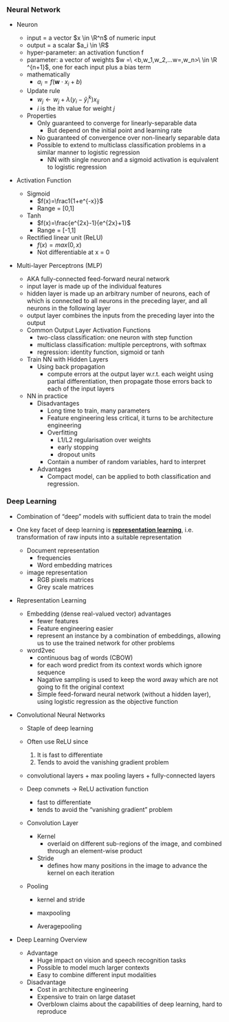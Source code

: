 ### Neural Network

- Neuron
  - input = a vector $x \in \R^n$ of numeric input
  - output = a scalar $a_i \in \R$
  - hyper-parameter: an activation function f
  - parameter: a vector of weights $w =\ <b,w_1,w_2,…w=,w_n>\ \in \R ^{n+1}$, one for each input plus a bias term
  - mathematically
    - $a_i=f(\textbf{w}\cdot x_i+b)$
  - Update rule
    - $w_j \leftarrow w_j + \lambda(y_i - \hat{y}_i^k)x_{ij}$
    - $i$ is the ith value for weight $j$
  - Properties
    - Only guaranteed to converge for linearly-separable data
      - But depend on the initial point and learning rate
    - No guaranteed of convergence over non-linearly separable data
    - Possible to extend to multiclass classification problems in a similar manner to logistic regression
      - NN with single neuron and a sigmoid activation is equivalent to logistic regression
- Activation Function
  - Sigmoid
    - $f(x)=\frac1{1+e^{-x}}$
    - Range = [0,1]
  - Tanh
    - $f(x)=\frac{e^{2x}-1}{e^{2x}+1}$
    - Range = [-1,1]
  - Rectified linear unit (ReLU)
    - $f(x) = max(0, x)$
    - Not differentiable at x = 0

- Multi-layer Perceptrons (MLP)
  - AKA fully-connected feed-forward neural network
  - input layer is made up of the individual features
  - hidden layer is made up an arbitrary number of neurons, each of which is connected to all neurons in the preceding layer, and all neurons in the following layer
  - output layer combines the inputs from the preceding layer into the output
  - Common Output Layer Activation Functions 
    - two-class classification: one neuron with step function
    - multiclass classification: multiple perceptrons, with softmax
    - regression: identity function, sigmoid or tanh
  - Train NN with Hidden Layers 
    - Using back propagation
      - compute errors at the output layer w.r.t. each weight using partial differentiation, then propagate those errors back to each of the input layers
  - NN in practice 
    - Disadvantages 
      - Long time to train, many parameters
      - Feature engineering less critical, it turns to be architecture engineering
      - Overfitting 
        - L1/L2 regularisation over weights
        - early stopping
        - dropout units
      - Contain a number of random variables, hard to interpret
    - Advantages 
      - Compact model, can be applied to both classification and  regression.



### Deep Learning

- Combination of “deep” models with sufficient data to train the model

- One key facet of deep learning is **<u>representation learning</u>**, i.e. transformation of raw inputs into a suitable representation

  - Document representation
    - frequencies
    - Word embedding matrices
  - image representation 
    - RGB pixels matrices
    - Grey scale matrices

- Representation Learning 

  - Embedding (dense real-valued vector) advantages 
    - fewer features
    - Feature engineering easier
    - represent an instance by a combination of embeddings, allowing us to use the trained network for other problems
  - word2vec
    - continuous bag of words (CBOW)
    - for each word predict from its context words which ignore sequence
    - Nagative sampling is used to keep the word away which are not going to fit the original context
    - Simple feed-forward neural network (without a hidden layer), using logistic regression as the objective function

- Convolutional Neural Networks 

  - Staple of deep learning

  - Often use ReLU since

    1. It is fast to differentiate
    2. Tends to avoid the vanishing gradient problem

  - convolutional layers + max pooling layers + fully-connected layers

  - Deep convnets → ReLU activation function 

    - fast to differentiate
    - tends to avoid the “vanishing gradient” problem

  - Convolution Layer

    - Kernel
      - overlaid on different sub-regions of the image, and combined through an element-wise product
    - Stride
      - defines how many positions in the image to advance the kernel on each iteration

  - Pooling

    - kernel and stride

    - maxpooling
    - Averagepooling

- Deep Learning Overview

  - Advantage 
    - Huge impact on vision and speech recognition tasks
    - Possible to model much larger contexts
    - Easy to combine different input modalities
  - Disadvantage 
    - Cost in architecture engineering
    - Expensive to train on large dataset
    - Overblown claims about the capabilities of deep learning, hard to reproduce
